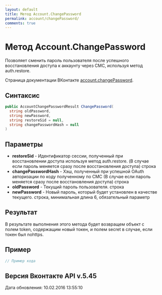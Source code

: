 ```yaml
---
layout: default
title: Метод Account.ChangePassword
permalink: account/changePassword/
comments: true
---
```

# Метод Account.ChangePassword
Позволяет сменить пароль пользователя после успешного восстановления доступа к аккаунту через СМС, используя метод auth.restore.

Страница документации ВКонтакте [account.changePassword](https://vk.com/dev/account.changePassword).
## Синтаксис
``` csharp
public AccountChangePasswordResult ChangePassword(
  string oldPassword,
  string newPassword,
  string restoreSid = null,
  string changePasswordHash = null
)
```

## Параметры
+ **restoreSid** - Идентификатор сессии, полученный при восстановлении доступа используя метод auth.restore. (В случае если пароль меняется сразу после восстановления доступа) строка
+ **changePasswordHash** - Хэш, полученный при успешной OAuth авторизации по коду полученному по СМС (В случае если пароль меняется сразу после восстановления доступа) строка
+ **oldPassword** - Текущий пароль пользователя. строка
+ **newPassword** - Новый пароль, который будет установлен в качестве текущего. строка, минимальная длина 6, обязательный параметр

## Результат
В результате выполнения этого метода будет возвращем объект с полем token, содержащим новый токен, и полем secret в случае, если токен был nohttps.

## Пример
``` csharp
// Пример кода
```

## Версия Вконтакте API v.5.45
Дата обновления: 10.02.2016 13:55:10
